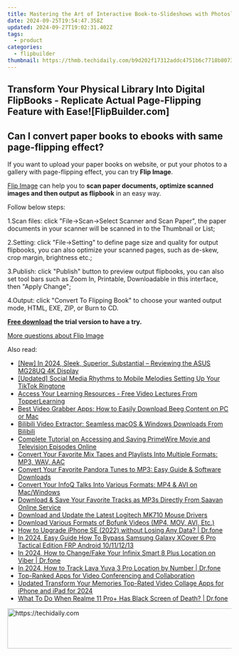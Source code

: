 ```yaml
---
title: Mastering the Art of Interactive Book-to-Slideshows with Photoslide Ebooks
date: 2024-09-25T19:54:47.358Z
updated: 2024-09-27T19:02:31.402Z
tags:
  - product
categories:
  - flipbuilder
thumbnail: https://thmb.techidaily.com/b9d202f17312addc4751b6c7718b8073b057f0ff78d7cca6ec165bfb76c8c4ca.jpg
---
```


## Transform Your Physical Library Into Digital FlipBooks - Replicate Actual Page-Flipping Feature with Ease![FlipBuilder.com]

## Can I convert paper books to ebooks with same page-flipping effect?

If you want to upload your paper books on website, or put your photos to a gallery with page-flipping effect, you can try **Flip Image**. 

[Flip Image](https://tools.techidaily.com/flipbuilder/products/) can help you to **scan paper documents, optimize scanned images and then output as flipbook** in an easy way.

Follow below steps:

1.Scan files: click "File->Scan->Select Scanner and Scan Paper", the paper documents in your scanner will be scanned in to the Thumbnail or List;

2.Setting: click "File->Setting" to define page size and quality for output flipbooks, you can also optimize your scanned pages, such as de-skew, crop margin, brightness etc.;

3.Publish: click "Publish" button to preview output flipbooks, you can also set tool bars such as Zoom In, Printable, Downloadable in this interface, then "Apply Change";

4.Output: click "Convert To Flipping Book" to choose your wanted output mode, HTML, EXE, ZIP, or Burn to CD.

**[Free download](https://tools.techidaily.com/flipbuilder/products/) the trial version to have a try.** 

[More questions about Flip Image](https://tools.techidaily.com/flipbuilder/products/)

<ins class="adsbygoogle"
     style="display:block"
     data-ad-format="autorelaxed"
     data-ad-client="ca-pub-7571918770474297"
     data-ad-slot="1223367746"></ins>

<ins class="adsbygoogle"
     style="display:block"
     data-ad-client="ca-pub-7571918770474297"
     data-ad-slot="8358498916"
     data-ad-format="auto"
     data-full-width-responsive="true"></ins>

<span class="atpl-alsoreadstyle">Also read:</span>
<div><ul>
<li><a href="https://article-helps.techidaily.com/new-in-2024-sleek-superior-substantial-reviewing-the-asus-mg28uq-4k-display/"><u>[New] In 2024, Sleek, Superior, Substantial – Reviewing the ASUS MG28UQ 4K Display</u></a></li>
<li><a href="https://extra-support.techidaily.com/updated-social-media-rhythms-to-mobile-melodies-setting-up-your-tiktok-ringtone/"><u>[Updated] Social Media Rhythms to Mobile Melodies Setting Up Your TikTok Ringtone</u></a></li>
<li><a href="https://win-deluxe.techidaily.com/access-your-learning-resources-free-video-lectures-from-topperlearning/"><u>Access Your Learning Resources - Free Video Lectures From TopperLearning</u></a></li>
<li><a href="https://win-deluxe.techidaily.com/best-video-grabber-apps-how-to-easily-download-beeg-content-on-pc-or-mac/"><u>Best Video Grabber Apps: How to Easily Download Beeg Content on PC or Mac</u></a></li>
<li><a href="https://win-deluxe.techidaily.com/bilibili-video-extractor-seamless-macos-and-windows-downloads-from-bilibili/"><u>Bilibili Video Extractor: Seamless macOS & Windows Downloads From Bilibili</u></a></li>
<li><a href="https://win-deluxe.techidaily.com/complete-tutorial-on-accessing-and-saving-primewire-movie-and-television-episodes-online/"><u>Complete Tutorial on Accessing and Saving PrimeWire Movie and Television Episodes Online</u></a></li>
<li><a href="https://win-deluxe.techidaily.com/convert-your-favorite-mix-tapes-and-playlists-into-multiple-formats-mp3-wav-aac/"><u>Convert Your Favorite Mix Tapes and Playlists Into Multiple Formats: MP3, WAV, AAC</u></a></li>
<li><a href="https://win-deluxe.techidaily.com/convert-your-favorite-pandora-tunes-to-mp3-easy-guide-and-software-downloads/"><u>Convert Your Favorite Pandora Tunes to MP3: Easy Guide & Software Downloads</u></a></li>
<li><a href="https://win-deluxe.techidaily.com/convert-your-infoq-talks-into-various-formats-mp4-and-avi-on-macwindows/"><u>Convert Your InfoQ Talks Into Various Formats: MP4 & AVI on Mac/Windows</u></a></li>
<li><a href="https://win-deluxe.techidaily.com/download-and-save-your-favorite-tracks-as-mp3s-directly-from-saavan-online-service/"><u>Download & Save Your Favorite Tracks as MP3s Directly From Saavan Online Service</u></a></li>
<li><a href="https://hardware-help.techidaily.com/download-and-update-the-latest-logitech-mk710-mouse-drivers/"><u>Download and Update the Latest Logitech MK710 Mouse Drivers</u></a></li>
<li><a href="https://win-deluxe.techidaily.com/download-various-formats-of-bofunk-videos-mp4-mov-avi-etc/"><u>Download Various Formats of Bofunk Videos (MP4, MOV, AVI, Etc.)</u></a></li>
<li><a href="https://review-topics.techidaily.com/how-to-upgrade-iphone-se-2022-without-losing-any-data-drfone-by-drfone-ios-system-repair-ios-system-repair/"><u>How to Upgrade iPhone SE (2022) without Losing Any Data? | Dr.fone</u></a></li>
<li><a href="https://android-frp.techidaily.com/in-2024-easy-guide-how-to-bypass-samsung-galaxy-xcover-6-pro-tactical-edition-frp-android-10111213-by-drfone-android/"><u>In 2024, Easy Guide How To Bypass Samsung Galaxy XCover 6 Pro Tactical Edition FRP Android 10/11/12/13</u></a></li>
<li><a href="https://location-social.techidaily.com/in-2024-how-to-changefake-your-infinix-smart-8-plus-location-on-viber-drfone-by-drfone-virtual-android/"><u>In 2024, How to Change/Fake Your Infinix Smart 8 Plus Location on Viber | Dr.fone</u></a></li>
<li><a href="https://android-location-track.techidaily.com/in-2024-how-to-track-lava-yuva-3-pro-location-by-number-drfone-by-drfone-virtual-android/"><u>In 2024, How to Track Lava Yuva 3 Pro Location by Number | Dr.fone</u></a></li>
<li><a href="https://remote-screen-capture.techidaily.com/top-ranked-apps-for-video-conferencing-and-collaboration/"><u>Top-Ranked Apps for Video Conferencing and Collaboration</u></a></li>
<li><a href="https://video-content-creator.techidaily.com/updated-transform-your-memories-top-rated-video-collage-apps-for-iphone-and-ipad-for-2024/"><u>Updated Transform Your Memories Top-Rated Video Collage Apps for iPhone and iPad for 2024</u></a></li>
<li><a href="https://howto.techidaily.com/what-to-do-when-realme-11-proplus-has-black-screen-of-death-drfone-by-drfone-fix-android-problems-fix-android-problems/"><u>What To Do When Realme 11 Pro+ Has Black Screen of Death? | Dr.fone</u></a></li>
</ul></div>

<!-- affiliate ads begin -->
<a href="https://review-au.sjv.io/c/5597632/2135315/14409" target="_top" id="2135315">
  <img src="//a.impactradius-go.com/display-ad/14409-2135315" border="0" alt="https://techidaily.com" width="728" height="90"/>
</a>
<img height="0" width="0" src="https://review-au.sjv.io/i/5597632/2135315/14409" style="position:absolute;visibility:hidden;" border="0" />
<!-- affiliate ads end -->

